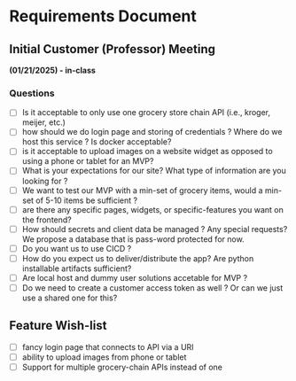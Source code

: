 # Requirements Document

## Initial Customer (Professor) Meeting

**(01/21/2025) - in-class**

### Questions
- [ ] Is it acceptable to only use one grocery store chain API (i.e., kroger, meijer, etc.)
- [ ] how should we do login page and storing of credentials ? Where do we host this service ? Is docker acceptable?
- [ ] is it acceptable to upload images on a website widget as opposed to using a phone or tablet for an MVP?
- [ ] What is your expectations for our site? What type of information are you looking for ?
- [ ] We want to test our MVP with a min-set of grocery items, would a min-set of 5-10 items be sufficient ?
- [ ] are there any specific pages, widgets, or specific-features you want on the frontend?
- [ ] How should secrets and client data be managed ? Any special requests? We propose a database that is pass-word protected for now.
- [ ] Do you want us to use CICD ?
- [ ] How do you expect us to deliver/distribute the app? Are python installable artifacts sufficient?
- [ ] Are local host and dummy user solutions accetable for MVP ?
- [ ] Do we need to create a customer access token as well ? Or can we just use a shared one for this?

## Feature Wish-list
- [ ] fancy login page that connects to API via a URI
- [ ] ability to upload images from phone or tablet
- [ ] Support for multiple grocery-chain APIs instead of one
